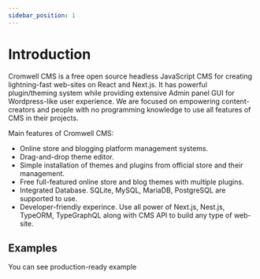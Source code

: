 ```yaml
---
sidebar_position: 1
---
```


# Introduction

Cromwell CMS is a free open source headless JavaScript CMS for creating lightning-fast web-sites on React and Next.js. It has powerful plugin/theming system while providing extensive Admin panel GUI for Wordpress-like user experience. 
We are focused on empowering content-creators and people with no programming knowledge to use all features of CMS in their projects.

Main features of Cromwell CMS:
- Online store and blogging platform management systems.
- Drag-and-drop theme editor.
- Simple installation of themes and plugins from official store and their management.
- Free full-featured online store and blog themes with multiple plugins.
- Integrated Database. SQLite, MySQL, MariaDB, PostgreSQL are supported to use.
- Developer-friendly experince. Use all power of Next.js, Nest.js, TypeORM, TypeGraphQL along with CMS API to build any type of web-site.  

## Examples

You can see production-ready example


